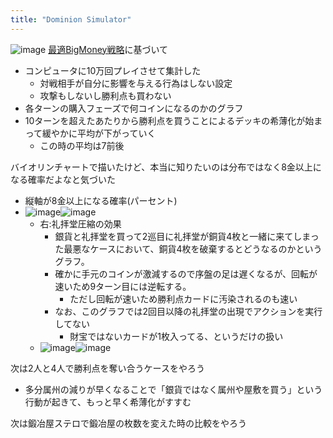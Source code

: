 ```yaml
---
title: "Dominion Simulator"
---
```


![image](https://gyazo.com/37579a6e315db28f82db5110b5551343/thumb/1000)
[最適BigMoney戦略](http://wiki.dominionstrategy.com/index.php/Big_Money#Big_Money_Optimized)に基づいて
- コンピュータに10万回プレイさせて集計した
    - 対戦相手が自分に影響を与える行為はしない設定
    - 攻撃もしないし勝利点も買わない
- 各ターンの購入フェーズで何コインになるのかのグラフ
- 10ターンを超えたあたりから勝利点を買うことによるデッキの希薄化が始まって緩やかに平均が下がっていく
    - この時の平均は7前後

バイオリンチャートで描いたけど、本当に知りたいのは分布ではなく8金以上になる確率だよなと気づいた
- 縦軸が8金以上になる確率(パーセント)
- ![image](https://gyazo.com/73e3d6db82d5d370c20acd9014040edb/thumb/1000)![image](https://gyazo.com/d22dbb9f7d9d952652ca74b6de584607/thumb/1000)
    - 右:礼拝堂圧縮の効果
        - 銀貨と礼拝堂を買って2巡目に礼拝堂が銅貨4枚と一緒に来てしまった最悪なケースにおいて、銅貨4枚を破棄するとどうなるのかというグラフ。
        - 確かに手元のコインが激減するので序盤の足は遅くなるが、回転が速いため9ターン目には逆転する。
            - ただし回転が速いため勝利点カードに汚染されるのも速い
        - なお、このグラフでは2回目以降の礼拝堂の出現でアクションを実行してない
            - 財宝ではないカードが1枚入ってる、というだけの扱い
    - ![image](https://gyazo.com/37579a6e315db28f82db5110b5551343/thumb/1000)![image](https://gyazo.com/c812a0e6f3dc5a7458e003fa581b75de/thumb/1000)



次は2人と4人で勝利点を奪い合うケースをやろう
- 多分属州の減りが早くなることで「銀貨ではなく属州や屋敷を買う」という行動が起きて、もっと早く希薄化がすすむ

次は鍛冶屋ステロで鍛冶屋の枚数を変えた時の比較をやろう
